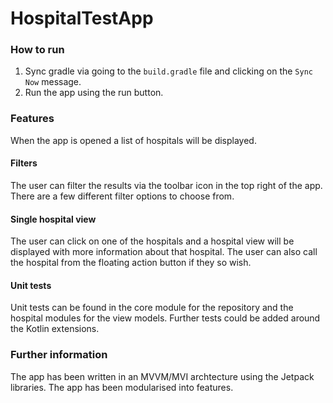# HospitalTestApp

### How to run
1. Sync gradle via going to the `build.gradle` file and clicking on the `Sync Now` message.
2. Run the app using the run button.

### Features
When the app is opened a list of hospitals will be displayed.

#### Filters
The user can filter the results via the toolbar icon in the top right of the app.
There are a few different filter options to choose from.

#### Single hospital view
The user can click on one of the hospitals and a hospital view will be displayed with more information about that hospital.
The user can also call the hospital from the floating action button if they so wish.

#### Unit tests
Unit tests can be found in the core module for the repository and the hospital modules for the view models.
Further tests could be added around the Kotlin extensions.

### Further information
The app has been written in an MVVM/MVI archtecture using the Jetpack libraries.
The app has been modularised into features.
